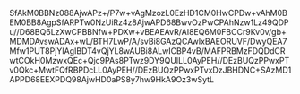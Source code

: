 SfAkM0BBNz088AjwAPz+/P7w+vAgMzozL0EzHD1CM0HwCPDw+vAhM0BEM0BB8AgpSfARPTw0NzUiRz4z8AjwAPD68BwvOzPwCPAhNzw1Lz49QDPu//D68BQ6LzXwCPBBNfw+PDXw+vBEAEAvR/AI8EQ6M0FBCCr9Kv0v/gb+MDMDAvswADAx+wL/BTH7LwP/A/svBi8GAzQCAwIxBAEORUVF/DwyQEA7Mfw1PUT8PjYIAgIBDT4vQjYL8wAUBi8ALwICBP4vB/MAFPRBMzFDQDdCRwtCOkH0MzwxQEc+Qjc9PAs8PTwz9DY9QUILL0AyPEH//DEzBUQzPPwxPTv0Qkc+MwtFQfRBPDcLL0AyPEH//DEzBUQzPPwxPTvxDzJBHDNC+SAzMD1APPD68EEXPDQ98AjwHD0aPS8y7hw9HkA9Oz3wSytL
